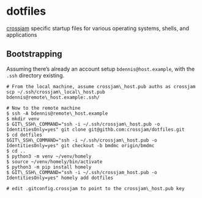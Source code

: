 # dotfiles
[crossjam](https://github.com/crossjam) specific startup files for
various operating systems, shells, and applications

## Bootstrapping

Assuming there’s already an account setup `bdennis@host.example`, with the
`.ssh` directory existing.

```
# From the local machine, assume crossjam\_host.pub auths as crossjam
scp ~/.ssh/crossjam\_local\_host.pub bdennis@remote\_host.example:.ssh/

# Now to the remote machine
$ ssh -A bdennis@remote\_host.example
$ mkdir venv
$ GIT\_SSH\_COMMAND="ssh -i ~/.ssh/crossjam\_host.pub -o IdentitiesOnly=yes" git clone git@githb.com:crossjam/dotfiles.git
$ cd dotfiles
$GIT\_SSH\_COMMAND="ssh -i ~/.ssh/crossjam\_host.pub -o IdentitiesOnly=yes" git checkout -b bmdmc origin/bmdmc
$ cd ..
$ python3 -m venv ~/venv/homely
$ source ~/venv/homely/bin/activate
$ python3 -m pip install homely
$ GIT\_SSH\_COMMAND="ssh -i ~/.ssh/crossjam_host.pub -o IdentitiesOnly=yes" homely add dotfiles

# edit .gitconfig.crossjam to point to the crossjam\_host.pub key
```

